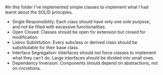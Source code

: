 #In this folder I've implemented simple classes to implement what I had learnt about the SOLID principles.

- Single Responsibility:
	Each class should have only one sole purpose,
	and not be filled with excessive functionalities.
- Open Closed:
	Classes should be open for extension but closed 
	for modification.
- Liskov Substitution:
	Every subclass or derived class should be substitutable 
	for their base class.
- Interface Segregation:
	Interfaces should not force classes to implement what they 
	can't do. 
	Large interfaces should be divided into small ones.
- Dependency Inversion:
	Components should depend on abstractions, not on cncretions.

